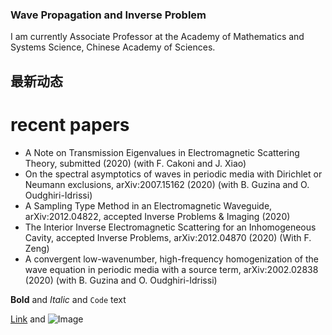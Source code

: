 ### Wave Propagation and Inverse Problem

I am currently Associate Professor at the Academy of Mathematics and Systems Science, Chinese Academy of Sciences.

## 最新动态

# recent papers

- A Note on Transmission Eigenvalues in Electromagnetic Scattering Theory, submitted (2020) (with F. Cakoni and J. Xiao)
- On the spectral asymptotics of waves in periodic media with Dirichlet or Neumann exclusions, arXiv:2007.15162 (2020) (with B. Guzina and O. Oudghiri-Idrissi)
- A Sampling Type Method in an Electromagnetic Waveguide, arXiv:2012.04822, accepted Inverse Problems & Imaging (2020)
- The Interior Inverse Electromagnetic Scattering for an Inhomogeneous Cavity, accepted Inverse Problems, arXiv:2012.04870 (2020) (With F. Zeng)
- A convergent low-wavenumber, high-frequency homogenization of the wave equation in periodic media with a source term, arXiv:2002.02838 (2020) (with B. Guzina and O. Oudghiri-Idrissi)


**Bold** and _Italic_ and `Code` text

[Link](url) and ![Image](src)
